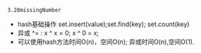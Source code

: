 ```
3.20missingNumber
```
* hash基础操作 set.insert(value);set.find(key); set.count(key)
* 异或 ^= : x ^ x = 0; x ^ 0 = x;
* 可以使用hash方法时间O(n)，空间O(n); 异或时间O(n),空间O(1).